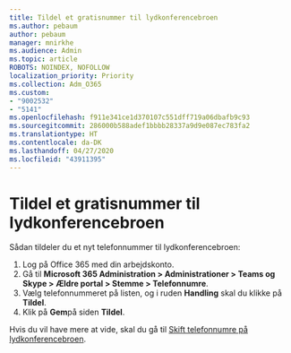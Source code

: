 ```yaml
---
title: Tildel et gratisnummer til lydkonferencebroen
ms.author: pebaum
author: pebaum
manager: mnirkhe
ms.audience: Admin
ms.topic: article
ROBOTS: NOINDEX, NOFOLLOW
localization_priority: Priority
ms.collection: Adm_O365
ms.custom:
- "9002532"
- "5141"
ms.openlocfilehash: f911e341ce1d370107c551dff719a06dbafb9c93
ms.sourcegitcommit: 286000b588adef1bbbb28337a9d9e087ec783fa2
ms.translationtype: HT
ms.contentlocale: da-DK
ms.lasthandoff: 04/27/2020
ms.locfileid: "43911395"
---
```

# <a name="assign-a-toll-free-number-to-your-audio-conferencing-bridge"></a>Tildel et gratisnummer til lydkonferencebroen

Sådan tildeler du et nyt telefonnummer til lydkonferencebroen:

1. Log på Office 365 med din arbejdskonto.
2. Gå til **Microsoft 365 Administration > Administrationer > Teams og Skype > Ældre portal > Stemme > Telefonnumre**.
3. Vælg telefonnummeret på listen, og i ruden **Handling** skal du klikke på **Tildel**.
4. Klik på **Gem**på siden **Tildel**.

Hvis du vil have mere at vide, skal du gå til [Skift telefonnumre på lydkonferencebroen](https://docs.microsoft.com/MicrosoftTeams/change-the-phone-numbers-on-your-audio-conferencing-bridge).
